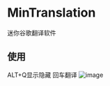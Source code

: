 # MinTranslation
迷你谷歌翻译软件
## 使用
ALT+Q显示隐藏
回车翻译
![image](http://github.com/xizirumeng/MinTranslation/raw/master/GIF.gif)
